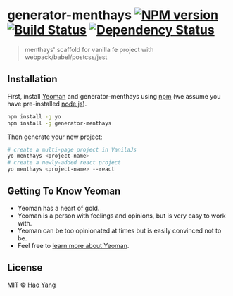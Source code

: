 # generator-menthays [![NPM version][npm-image]][npm-url] [![Build Status][travis-image]][travis-url] [![Dependency Status][daviddm-image]][daviddm-url]
> menthays&#39; scaffold for vanilla fe project with webpack/babel/postcss/jest

## Installation

First, install [Yeoman](http://yeoman.io) and generator-menthays using [npm](https://www.npmjs.com/) (we assume you have pre-installed [node.js](https://nodejs.org/)).

```bash
npm install -g yo
npm install -g generator-menthays
```

Then generate your new project:

```bash
# create a multi-page project in VanilaJs
yo menthays <project-name>
# create a newly-added react project
yo menthays <project-name> --react
```

## Getting To Know Yeoman

 * Yeoman has a heart of gold.
 * Yeoman is a person with feelings and opinions, but is very easy to work with.
 * Yeoman can be too opinionated at times but is easily convinced not to be.
 * Feel free to [learn more about Yeoman](http://yeoman.io/).

## License

MIT © [Hao Yang]()


[npm-image]: https://badge.fury.io/js/generator-menthays.svg
[npm-url]: https://npmjs.org/package/generator-menthays
[travis-image]: https://travis-ci.org/menthays/generator-menthays.svg?branch=master
[travis-url]: https://travis-ci.org/menthays/generator-menthays
[daviddm-image]: https://david-dm.org/menthays/generator-menthays.svg?theme=shields.io
[daviddm-url]: https://david-dm.org/menthays/generator-menthays
